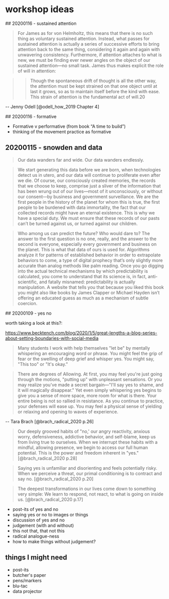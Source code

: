 # workshop ideas


## 20200116 - sustained attention

>For James as for von Helmholtz, this means that there is no such thing as voluntary sustained attention. Instead, what passes for sustained attention is actually a series of successive efforts to bring attention back to the same thing, considering it again and again with unwavering consistency. Furthermore, if attention attaches to what is new, we must be finding ever newer angles on the object of our sustained attention—no small task. James thus makes explicit the role of will in attention:

>>Though the spontaneous drift of thought is all the other way, the attention must be kept strained on that one object until at last it grows, so as to maintain itself before the kind with ease. This strain of attention is the fundamental act of will.20  

-- Jenny Odell [@odell_how_2019 Chapter 4]

## 20200116 - formative

- Formative v performative (from book “A time to build”)
- thinking of the movement practice as formative

## 20200115 - snowden and data

>Our data wanders far and wide. Our data wanders endlessly.

>We start generating this data before we are born, when technologies detect us in utero, and our data will continue to proliferate even after we die. Of course, our consciously created memories, the records that we choose to keep, comprise just a sliver of the information that has been wrung out of our lives—most of it unconsciously, or without our consent—by business and government surveillance. We are the first people in the history of the planet for whom this is true, the first people to be burdened with data immortality, the fact that our collected records might have an eternal existence. This is why we have a special duty. We must ensure that these records of our pasts can’t be turned against us, or turned against our children.

>Who among us can predict the future? Who would dare to? The answer to the first question is no one, really, and the answer to the second is everyone, especially every government and business on the planet. This is what that data of ours is used for. Algorithms analyze it for patterns of established behavior in order to extrapolate behaviors to come, a type of digital prophecy that’s only slightly more accurate than analog methods like palm reading. Once you go digging into the actual technical mechanisms by which predictability is calculated, you come to understand that its science is, in fact, anti-scientific, and fatally misnamed: predictability is actually manipulation. A website that tells you that because you liked this book you might also like books by James Clapper or Michael Hayden isn’t offering an educated guess as much as a mechanism of subtle coercion.

## 20200109 - yes no

worth taking a look at this?:

<https://www.becktench.com/blog/2020/1/5/great-lengths-a-blog-series-about-setting-boundaries-with-social-media>

>Many students I work with help themselves "let be" by mentally whispering an encouraging word or phrase. You might feel the grip of fear or the swelling of deep grief and whisper yes. You might say, "This too" or "It's okay."

>There are degrees of Allowing. At first, you may feel you're just going through the motions, "putting up" with unpleasant sensations. Or you may realize you've made a secret bargain—"I'll say yes to shame, and it will magically disappear." Yet even simply whispering yes begins to give you a sense of more space, more room for what is there. Your entire being is not so rallied in resistance. As you continue to practice, your defenses will ease up. You may feel a physical sense of yielding or relaxing and opening to waves of experience.

-- Tara Brach [@brach_radical_2020 p.26]


>Our deeply grooved habits of "no,' our angry reactivity, anxious worry, defensiveness, addictive behavior, and self-blame, keep us from living true to ourselves. When we interrupt these habits with a mindful, allowing presence, we begin to access our full human potential. This is the power and freedom inherent in "yes."  [@brach_radical_2020 p.28]

>Saying yes is unfamiliar and disorienting and feels potentially risky. When we perceive a threat, our primal conditioning is to contract and say no. [@brach_radical_2020 p.20]

>The deepest transformations in our lives come down to something very simple: We learn to respond, not react, to what is going on inside us. [@brach_radical_2020 p.17]

- post-its of yes and no
- saying yes or no to images or things
- discussion of yes and no
- judgement (with and without)
- this not that, that not this
- radical analogue-ness
- how to make things without judgement?

## things I might need 

- post-its
- butcher's paper
- pens/markers
- blu-tac
- data projector
